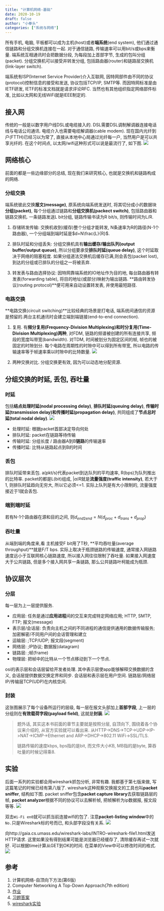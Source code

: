 ```yaml
---
title: "计算机网络-基础"
date: 2020-10-19
draft: false
author: "小拳头"
categories: ["系统与网络"]
---
```


所有手机, 电脑, 平板都可以成为主机(host)或者**端系统**(end system), 他们通过通信链路和分组交换机连接在一起. 对于通信链路, 传输速率可以用bit/s或bps来衡量. 端系统互相通讯时会把数据分段, 为每段加上首部字节, 生成的包叫分组(packet). 分组交换机可以接受并转发分组, 包括路由器(router)和链路层交换机(link-layer switch).

端系统有ISP(Internet Service Provider)介入互联网, 因特网部件由不同的协议(protocol)控制信息的接受和发送, 协议包括TCP/IP, SMTP等. 而因特网标准是由IETF研发, IETF的标准文档就是请求评论RFC. 当然也有其他组织指定网络部件标准, 比如以太网和无线WiFi就是IEEE制定的.

## 接入网
传统的一般是以数字用户线DSL或电缆接入的. DSL需要DSL调制解调器连接电话线与电话公司通讯. 电缆介入也需要电缆解调器(cable modem). 现在国内光纤到户(FTTH)已经习以为常了, 直接从本地中心局通过光纤每一户, 当然用户是可以共享光纤的. 在这个时间点, 以太网/wifi这种形式可以说是最流行了, 如下图.
![](/25_1.png)

## 网络核心
前面的都是一些边缘部分的总结, 现在我们来研究核心, 也就是交换机和链路构成的网络. 

### 分组交换
端系统彼此交换**报文(message)**, 原系统向端系统发送时, 将其切分成小的数据块**分组(packet)**, 每个分组通过链路和**分组交换机(packect switch)**, 包括路由器和链路交换机. 一条链路发送L bit分组, 链路传输书读为R bit/s, 则传输时间为L/R. 
1. 存储转发传输: 交换机收到(缓存)整个分组才能转发, N条速率为R的路径(N-1个路由器), 一个分组端到端时延是$d=N\frac{L}{R}$.

2. 排队时延和分组丢失: 分组交换机具有**输出缓存/输出队列(output buffer/output queue)**, 所以分组要承受**排队时延(queue delay)**, 这个时延取决于网络的阻塞程度. 如果分组道法交换机后缓存已满,则会丢包(packet lost), 到达的分组或已排队的分组之一将被丢弃.

3. 转发表与路由选择协议: 因特网靠端系统的IO地址作为目的地, 每台路由器有转发表(forwarding table), 将目的地址(或部分)映射为输出链路. **路由转发协议(routing protocol)**便可用来自动设置转发表, 并使用最短路径.

### 电路交换
**电路交换(circuit switching)**比较经典的场景是打电话, 端系统间通信的资源是预留的.两台主机通讯时会建立端到端链接(end-to-end connection).

1. 复用. 有**频分复用(Frequency-Division Multiplexing)**和**时分复用(Time-Division Multiplexing)两种**, 对FDM, 链路的频谱被创建的所有连接共享, 频段的宽度叫带宽(bandwidth). 对TDM, 时间被划分为固定区间的帧, 帧也的被固定的时隙划分. 每个电路在周期性的时隙中可以得到所有带宽, 所以电路的传输速率等于帧速率乘以时隙中的比特数量.
![](/25_2.png)

1. 两种交换对比. 分组交换更有效, 因为可以动态地分配资源.

## 分组交换的时延, 丢包, 吞吐量
### 时延
包括**结点处理时延(nodal processing delay)**, **排队时延(queuing delay)**, **传输时延(transmission delay)**和**传播时延(propagation delay)**, 共同组成了**节点总时延(total nodal delay)**.
![](/25_3.png)

- 处理时延: 根据packet首部决定导向何处
- 排队时延: packet在链路等待传输
- 传输时延: 分组长度 / 路由器A到B**链路**的传输速率
- 传播时延: 比特从链路起点到B的时间

### 丢包
排队时延带来丢包. a(pkt/s)代表packet到达队列的平均速率, R(bps)为队列推出的比特率. packet的都是L(bit)组成, $|a/R$就是**流量强度(traffic intensity)**, 若大于1, 则排队时延趋向无穷大, 所以它必须<=1. 实际上队列是有大小限制的, 流量强度接近于1就会丢包.

### 端到端时延
若有N-1个路由器在源和目的之间, 则$d_{end2end} = N(d_{proc}+d_{trans}+d_{prop})$

### 吞吐量
从端到端的角度来,看 主机接受F bit用了T秒, **平均吞吐量(average throughput)**就是F/T bps. 实际上取决于瓶颈链路的传输速度, 通常接入网链路速度远小于互联网核心链路速度, 所以接入网往往限制了吞吐量. 如果接入网速度大于公共链路, 但是多个接入网共享一条链路, 那么公共链路叶柯能成为瓶颈.

## 协议层次
### 分层
每一层为上一层提供服务.
- 应用层: 任务是通过**应用进程**间的交互来完成特定网络应用; HTTP, SMTP, FTP; 报文(message)
- 表示层/会话层: 负责向主机之间的不同进程的通信提供通用的数据传输服务; 加密解密/不同用户间的会话管理和建立
- 运输层: ;TCP/UDP; 报文段(segment)
- 网络层: ;IP协议; 数据报(datagram)
- 链路层: ;帧(frame)
- 物理层: 把帧中的比特从一个节点移动到下一个节点.

osi的表示层和会话层留给开发者处理. 其中表示层使app能够解释交换数据的含义, 会话层提供数据交换定界和同步. 会话层和表示层在用户空间. 链路层/网络层IP/传输层TCP(UDP)在内核空间.

### 封装
这张图展示了每个设备所运行的层级, 每一层在报文头部加上**首部字段**, 上一层的分组则在**有效载荷字段(payload field)**, 这就是**封装**.
![](/25_4.png)

> 题外话, 其实这本书前面的章节主要就是按照分层, 自顶向下, 围绕着各个协议来介绍的, 从官方实验就可以看出来. 从HTTP->DNS->TCP->UDP->IP->NAT->ICMP->Ethernet and ARP->DHCP->802.11 WiFi->SSL/TLS.
> 
> 链路传输的速度kbps, bps指的是bit, 而文件大小KB, MB指的是byte, 算吞吐量的时候记得乘8.

## 实验
后面一系列的实验都会用wireshark抓包分析, 非常有趣. 我都基于第七版来做, 写这篇笔记的时候已经有第八版了. wireshark这种观察交换报文的工具也叫**packet sniffer**, 结构如下图. packet sniffer包含**packet capture library**去获取链路层的帧, **packet analyzer**根据不同的协议可以去解析帧, 把帧解析为ip数据报, 报文段等等.
![](/25_5.png)

双击`Wi-Fi en0`就可以抓当前连接wifi的包了. 注意**packet-listing window**中的`No.`只是Wireshark标的号而已, 和头部字段没有关系.
![](/25_6.png)

向http://gaia.cs.umass.edu/wireshark-labs/INTRO-wireshark-file1.html发送HTTP请求. 这里如果没有得到结果可能是浏览器已经缓存了, 清除缓存再试一次就好. 可以根据time计算从GET到OK的时间. 在菜单的View中可以修改时间的格式.
![](/25_7.png)

## 参考
1. 计算机网络-自顶向下方法(第6版)
2. Computer Networking A Top-Down Approach(7th edition)
3. [作业](https://github.com/moranzcw/Computer-Networking-A-Top-Down-Approach-NOTES)
4. [习题答案](https://github.com/jzplp/Computer-Network-A-Top-Down-Approach-Answer)
5. [wireshark实验](https://gaia.cs.umass.edu/kurose_ross/wireshark.htm)